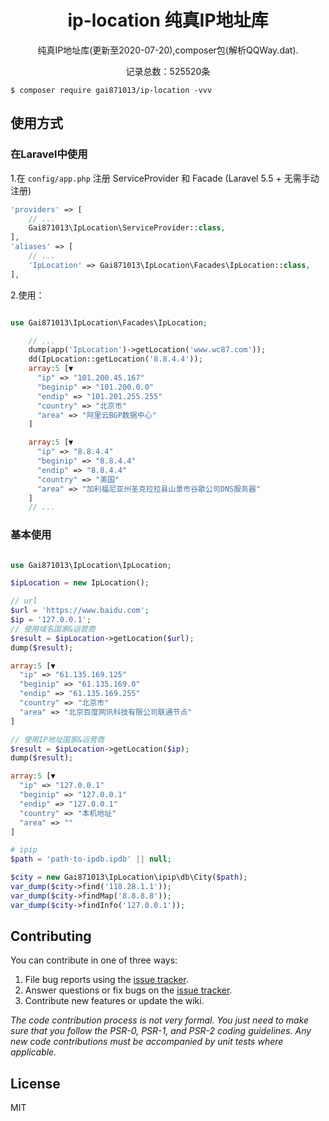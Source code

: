 <h1 align="center"> ip-location 纯真IP地址库 </h1>
<p align="center"> 纯真IP地址库(更新至2020-07-20),composer包(解析QQWay.dat).</p>
<p align="center"> 记录总数：525520条</p
## 安装


```shell
$ composer require gai871013/ip-location -vvv
```

## 使用方式
### 在Laravel中使用
1.在 `config/app.php` 注册 ServiceProvider 和 Facade (Laravel 5.5 + 无需手动注册)
```php
'providers' => [
    // ...
    Gai871013\IpLocation\ServiceProvider::class,
],
'aliases' => [
    // ...
    'IpLocation' => Gai871013\IpLocation\Facades\IpLocation::class,
],
```
2.使用：

```php

use Gai871013\IpLocation\Facades\IpLocation;

    // ...
    dump(app('IpLocation')->getLocation('www.wc87.com'));
    dd(IpLocation::getLocation('8.8.4.4'));
    array:5 [▼
      "ip" => "101.200.45.167"
      "beginip" => "101.200.0.0"
      "endip" => "101.201.255.255"
      "country" => "北京市"
      "area" => "阿里云BGP数据中心"
    ]

    array:5 [▼
      "ip" => "8.8.4.4"
      "beginip" => "8.8.4.4"
      "endip" => "8.8.4.4"
      "country" => "美国"
      "area" => "加利福尼亚州圣克拉拉县山景市谷歌公司DNS服务器"
    ]
    // ...
```
### 基本使用
```php

use Gai871013\IpLocation\IpLocation;

$ipLocation = new IpLocation();

// url
$url = 'https://www.baidu.com';
$ip = '127.0.0.1';
// 使用域名国家&运营商
$result = $ipLocation->getLocation($url);
dump($result);

array:5 [▼
  "ip" => "61.135.169.125"
  "beginip" => "61.135.169.0"
  "endip" => "61.135.169.255"
  "country" => "北京市"
  "area" => "北京百度网讯科技有限公司联通节点"
]

// 使用IP地址国家&运营商
$result = $ipLocation->getLocation($ip);
dump($result);

array:5 [▼
  "ip" => "127.0.0.1"
  "beginip" => "127.0.0.1"
  "endip" => "127.0.0.1"
  "country" => "本机地址"
  "area" => ""
]
```

```php
# ipip
$path = 'path-to-ipdb.ipdb' || null;

$city = new Gai871013\IpLocation\ipip\db\City($path);
var_dump($city->find('118.28.1.1'));
var_dump($city->findMap('8.8.8.8'));
var_dump($city->findInfo('127.0.0.1'));
```

## Contributing

You can contribute in one of three ways:

1. File bug reports using the [issue tracker](https://github.com/gai871013/ip-location/issues).
2. Answer questions or fix bugs on the [issue tracker](https://github.com/gai871013/ip-location/issues).
3. Contribute new features or update the wiki.

_The code contribution process is not very formal. You just need to make sure that you follow the PSR-0, PSR-1, and PSR-2 coding guidelines. Any new code contributions must be accompanied by unit tests where applicable._

## License

MIT

